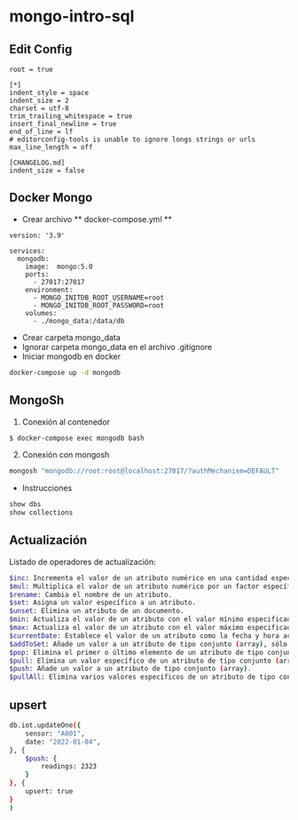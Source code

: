 # mongo-intro-sql

## Edit Config
```
root = true

[*]
indent_style = space
indent_size = 2
charset = utf-8
trim_trailing_whitespace = true
insert_final_newline = true
end_of_line = lf
# editorconfig-tools is unable to ignore longs strings or urls
max_line_length = off

[CHANGELOG.md]
indent_size = false
```
## Docker Mongo

* Crear archivo ** docker-compose.yml **
```
version: '3.9'

services:
  mongodb:
    image:  mongo:5.0
    ports:
      - 27017:27017
    environment:
      - MONGO_INITDB_ROOT_USERNAME=root
      - MONGO_INITDB_ROOT_PASSWORD=root
    volumes:
      - ./mongo_data:/data/db
```      
* Crear carpeta mongo_data
* Ignorar carpeta mongo_data en el archivo .gitignore
* Iniciar mongodb en docker
```sh
docker-compose up -d mongodb
```

## MongoSh

1. Conexión al contenedor
```sh
$ docker-compose exec mongodb bash
```
2. Conexión con mongosh
```sh
mongosh "mongodb://root:root@localhost:27017/?authMechanism=DEFAULT"
```

* Instrucciones 
```sh
show dbs
show collections
```

## Actualización 

Listado de operadores de actualización:
```sh
$inc: Incrementa el valor de un atributo numérico en una cantidad específica.
$mul: Multiplica el valor de un atributo numérico por un factor específico.
$rename: Cambia el nombre de un atributo.
$set: Asigna un valor específico a un atributo.
$unset: Elimina un atributo de un documento.
$min: Actualiza el valor de un atributo con el valor mínimo especificado, sólo si el valor actual es mayor que el valor especificado.
$max: Actualiza el valor de un atributo con el valor máximo especificado, sólo si el valor actual es menor que el valor especificado.
$currentDate: Establece el valor de un atributo como la fecha y hora actual.
$addToSet: Añade un valor a un atributo de tipo conjunto (array), sólo si el valor no existe en el conjunto.
$pop: Elimina el primer o último elemento de un atributo de tipo conjunto (array).
$pull: Elimina un valor específico de un atributo de tipo conjunto (array).
$push: Añade un valor a un atributo de tipo conjunto (array).
$pullAll: Elimina varios valores específicos de un atributo de tipo conjunto (array).
```

## upsert

```sh
db.iot.updateOne({
    sensor: "A001",
    date: "2022-01-04",
}, {
    $push: {
        readings: 2323
    }
}, {
    upsert: true
}
)
```